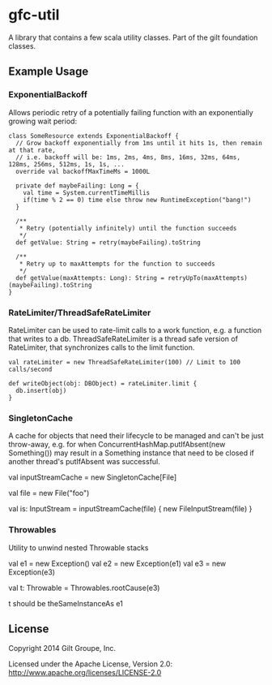 # gfc-util

A library that contains a few scala utility classes. Part of the gilt foundation classes.

## Example Usage

### ExponentialBackoff

Allows periodic retry of a potentially failing function with an exponentially growing wait period:

    class SomeResource extends ExponentialBackoff {
      // Grow backoff exponentially from 1ms until it hits 1s, then remain at that rate,
      // i.e. backoff will be: 1ms, 2ms, 4ms, 8ms, 16ms, 32ms, 64ms, 128ms, 256ms, 512ms, 1s, 1s, ...
      override val backoffMaxTimeMs = 1000L

      private def maybeFailing: Long = {
        val time = System.currentTimeMillis
        if(time % 2 == 0) time else throw new RuntimeException("bang!")
      }

      /**
       * Retry (potentially infinitely) until the function succeeds
       */
      def getValue: String = retry(maybeFailing).toString

      /**
       * Retry up to maxAttempts for the function to succeeds
       */
      def getValue(maxAttempts: Long): String = retryUpTo(maxAttempts)(maybeFailing).toString
    }

### RateLimiter/ThreadSafeRateLimiter

RateLimiter can be used to rate-limit calls to a work function, e.g. a function that writes to a db.
ThreadSafeRateLimiter is a thread safe version of RateLimiter, that synchronizes calls to the limit function.


    val rateLimiter = new ThreadSafeRateLimiter(100) // Limit to 100 calls/second

    def writeObject(obj: DBObject) = rateLimiter.limit {
      db.insert(obj)
    }


### SingletonCache

A cache for objects that need their lifecycle to be managed and can't be just throw-away,
e.g. for when ConcurrentHashMap.putIfAbsent(new Something()) may result in a Something
instance that need to be closed if another thread's putIfAbsent was successful.


   val inputStreamCache = new SingletonCache[File]

   val file = new File("foo")

   val is: InputStream = inputStreamCache(file) {
     new FileInputStream(file)
   }

### Throwables

Utility to unwind nested Throwable stacks

  val e1 = new Exception()
  val e2 = new Exception(e1)
  val e3 = new Exception(e3)

  val t: Throwable = Throwables.rootCause(e3)

  t should be theSameInstanceAs e1

## License
Copyright 2014 Gilt Groupe, Inc.

Licensed under the Apache License, Version 2.0: http://www.apache.org/licenses/LICENSE-2.0
